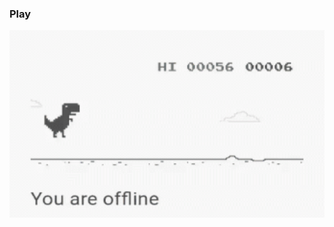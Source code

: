 ### Play


[<img src="https://raw.githubusercontent.com/An0nUD4Y/An0nUD4Y/master/811edd5c-efa6-4e77-ab34-d4ff096fbf47.gif" height="300"  width="1500">](http://wayou.github.io/t-rex-runner/)


